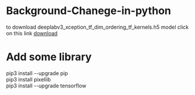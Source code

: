 # Background-Chanege-in-python
to download deeplabv3_xception_tf_dim_ordering_tf_kernels.h5 model click on this link 
<a href="https://objects.githubusercontent.com/github-production-release-asset-2e65be/255074156/53c11380-90ee-11ea-905d-412859743640?X-Amz-Algorithm=AWS4-HMAC-SHA256&X-Amz-Credential=AKIAIWNJYAX4CSVEH53A%2F20221111%2Fus-east-1%2Fs3%2Faws4_request&X-Amz-Date=20221111T145942Z&X-Amz-Expires=300&X-Amz-Signature=a6353a00282fc5b83fed463e493dd62befb096a23e1d98d1cf9c6cbeed9e07fe&X-Amz-SignedHeaders=host&actor_id=98526174&key_id=0&repo_id=255074156&response-content-disposition=attachment%3B%20filename%3Ddeeplabv3_xception_tf_dim_ordering_tf_kernels.h5&response-content-type=application%2Foctet-stream">download</a>

# Add some library
pip3 install --upgrade pip <br />
pip3 install pixellib <br />
pip3 install --upgrade tensorflow
